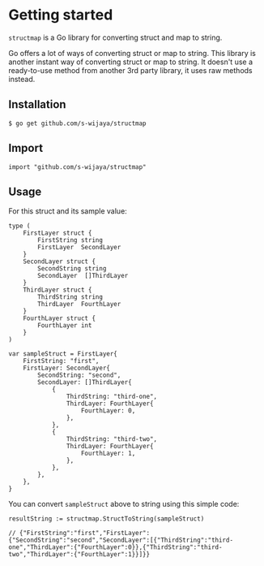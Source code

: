 # Getting started

`structmap` is a Go library for converting struct and map to string.

Go offers a lot of ways of converting struct or map to string. This library is another instant way of converting struct or map to string. It doesn't use a ready-to-use method from another 3rd party library, it uses raw methods instead.

## Installation

```
$ go get github.com/s-wijaya/structmap
```

## Import

```golang
import "github.com/s-wijaya/structmap"
```

## Usage

For this struct and its sample value:

```golang
type (
	FirstLayer struct {
		FirstString string
		FirstLayer  SecondLayer
	}
	SecondLayer struct {
		SecondString string
		SecondLayer  []ThirdLayer
	}
	ThirdLayer struct {
		ThirdString string
		ThirdLayer  FourthLayer
	}
	FourthLayer struct {
		FourthLayer int
	}
)

var sampleStruct = FirstLayer{
	FirstString: "first",
	FirstLayer: SecondLayer{
		SecondString: "second",
		SecondLayer: []ThirdLayer{
			{
				ThirdString: "third-one",
				ThirdLayer: FourthLayer{
					FourthLayer: 0,
				},
			},
			{
				ThirdString: "third-two",
				ThirdLayer: FourthLayer{
					FourthLayer: 1,
				},
			},
		},
	},
}
```

You can convert `sampleStruct` above to string using this simple code:
```golang
resultString := structmap.StructToString(sampleStruct)

// {"FirstString":"first","FirstLayer":{"SecondString":"second","SecondLayer":[{"ThirdString":"third-one","ThirdLayer":{"FourthLayer":0}},{"ThirdString":"third-two","ThirdLayer":{"FourthLayer":1}}]}}
```